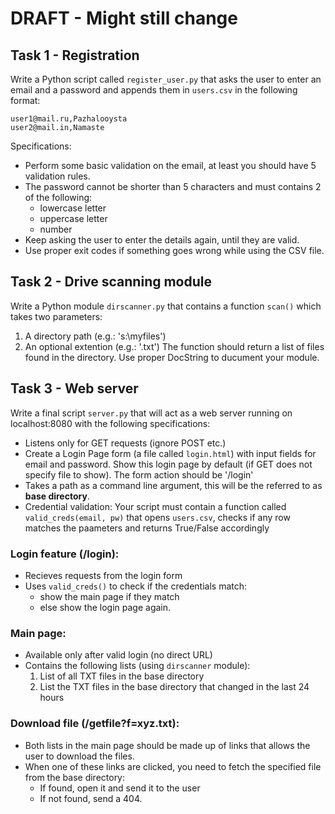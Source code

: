 # DRAFT - Might still change

## Task 1 - Registration
Write a Python script called ```register_user.py``` that asks the user to enter an email and a password and appends them in ```users.csv``` in the following format:
~~~
user1@mail.ru,Pazhalooysta
user2@mail.in,Namaste
~~~
Specifications:
* Perform some basic validation on the email, at least you should have 5 validation rules.
* The password cannot be shorter than 5 characters and must contains 2 of the following:
  * lowercase letter
  * uppercase letter
  * number
* Keep asking the user to enter the details again, until they are valid.
* Use proper exit codes if something goes wrong while using the CSV file.

## Task 2 - Drive scanning module
Write a Python module ```dirscanner.py``` that contains a function ```scan()``` which takes two parameters:
1. A directory path (e.g.: 's:\myfiles')
1. An optional extention (e.g.: '.txt')
The function should return a list of files found in the directory. Use proper DocString to ducument your module.

## Task 3 - Web server
Write a final script ```server.py``` that will act as a web server running on localhost:8080 with the following specifications:
* Listens only for GET requests (ignore POST etc.)
* Create a Login Page form (a file called ```login.html```) with input fields for email and password. Show this login page by default (if GET does not specify file to show). The form action should be '/login'
* Takes a path as a command line argument, this will be the referred to as **base directory**.
* Credential validation: Your script must contain a function called ```valid_creds(email, pw)``` that opens ```users.csv```, checks if any row matches the paameters and returns True/False accordingly

### Login feature (/login): 
* Recieves requests from the login form
* Uses ```valid_creds()``` to check if the credentials match:
    * show the main page if they match
    * else show the login page again.

### Main page: 
* Available only after valid login (no direct URL)
* Contains the following lists (using ```dirscanner``` module):
  1. List of all TXT files in the base directory
  1. List the TXT files in the base directory that changed in the last 24 hours

### Download file (/getfile?f=xyz.txt): 
* Both lists in the main page should be made up of links that allows the user to download the files.
* When one of these links are clicked, you need to fetch the specified file from the base directory:
    * If found, open it and send it to the user
    * If not found, send a 404.
